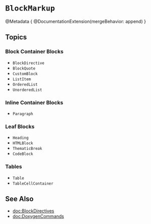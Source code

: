 # ``BlockMarkup``

@Metadata {
    @DocumentationExtension(mergeBehavior: append)
}

## Topics

### Block Container Blocks
- ``BlockDirective``
- ``BlockQuote``
- ``CustomBlock``
- ``ListItem``
- ``OrderedList``
- ``UnorderedList``

### Inline Container Blocks
- ``Paragraph``

### Leaf Blocks
- ``Heading``
- ``HTMLBlock``
- ``ThematicBreak``
- ``CodeBlock``

### Tables

- ``Table``
- ``TableCellContainer``

## See Also
- <doc:BlockDirectives> 
- <doc:DoxygenCommands>

<!-- Copyright (c) 2021-2022 Apple Inc and the Swift Project authors. All Rights Reserved. -->

